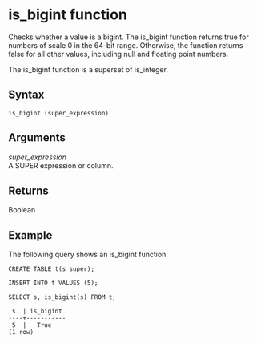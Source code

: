 # is\_bigint function<a name="r_is_bigint"></a>

Checks whether a value is a bigint\. The is\_bigint function returns true for numbers of scale 0 in the 64\-bit range\. Otherwise, the function returns false for all other values, including null and floating point numbers\.

The is\_bigint function is a superset of is\_integer\.

## Syntax<a name="r_is_bigint-synopsis"></a>

```
is_bigint (super_expression)
```

## Arguments<a name="r_is_bigint-arguments"></a>

*super\_expression*  
A SUPER expression or column\.

## Returns<a name="r_is_bigint-returns"></a>

Boolean

## Example<a name="r_is_bigint_example"></a>

The following query shows an is\_bigint function\.

```
CREATE TABLE t(s super);

INSERT INTO t VALUES (5);

SELECT s, is_bigint(s) FROM t;

 s  | is_bigint
----+-----------
 5  |   True
(1 row)
```